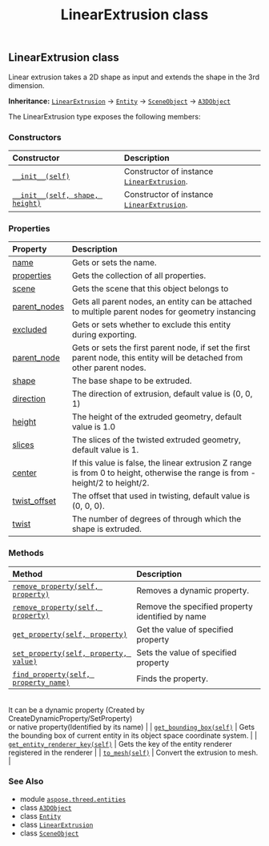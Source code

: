 ﻿---
title: LinearExtrusion class
second_title: Aspose.3D for Python via .NET API References
description: 
type: docs
weight: 170
url: /python-net/aspose.threed.entities/linearextrusion/
is_root: false
---

## LinearExtrusion class

Linear extrusion takes a 2D shape as input and extends the shape in the 3rd dimension.



**Inheritance:** [`LinearExtrusion`](/3d/python-net/aspose.threed.entities/linearextrusion) → 
[`Entity`](/3d/python-net/aspose.threed/entity) → 
[`SceneObject`](/3d/python-net/aspose.threed/sceneobject) → 
[`A3DObject`](/3d/python-net/aspose.threed/a3dobject)



The LinearExtrusion type exposes the following members:

### Constructors
| Constructor | Description |
| :- | :- |
| [`__init__(self)`](/3d/python-net/aspose.threed.entities/linearextrusion/__init__/#) | Constructor of instance [`LinearExtrusion`](/3d/python-net/aspose.threed.entities/linearextrusion). |
| [`__init__(self, shape, height)`](/3d/python-net/aspose.threed.entities/linearextrusion/__init__/#aspose.threed.profiles.profile-float) | Constructor of instance [`LinearExtrusion`](/3d/python-net/aspose.threed.entities/linearextrusion). |


### Properties
| Property | Description |
| :- | :- |
| [name](/3d/python-net/aspose.threed.entities/linearextrusion/name) | Gets or sets the name. |
| [properties](/3d/python-net/aspose.threed.entities/linearextrusion/properties) | Gets the collection of all properties. |
| [scene](/3d/python-net/aspose.threed.entities/linearextrusion/scene) | Gets the scene that this object belongs to |
| [parent_nodes](/3d/python-net/aspose.threed.entities/linearextrusion/parent_nodes) | Gets all parent nodes, an entity can be attached to multiple parent nodes for geometry instancing |
| [excluded](/3d/python-net/aspose.threed.entities/linearextrusion/excluded) | Gets or sets whether to exclude this entity during exporting. |
| [parent_node](/3d/python-net/aspose.threed.entities/linearextrusion/parent_node) | Gets or sets the first parent node, if set the first parent node, this entity will be detached from other parent nodes. |
| [shape](/3d/python-net/aspose.threed.entities/linearextrusion/shape) | The base shape to be extruded. |
| [direction](/3d/python-net/aspose.threed.entities/linearextrusion/direction) | The direction of extrusion, default value is (0, 0, 1) |
| [height](/3d/python-net/aspose.threed.entities/linearextrusion/height) | The height of the extruded geometry, default value is 1.0 |
| [slices](/3d/python-net/aspose.threed.entities/linearextrusion/slices) | The slices of the twisted extruded geometry, default value is 1. |
| [center](/3d/python-net/aspose.threed.entities/linearextrusion/center) | If this value is false, the linear extrusion Z range is from 0 to height, otherwise the range is from -height/2 to height/2. |
| [twist_offset](/3d/python-net/aspose.threed.entities/linearextrusion/twist_offset) | The offset that used in twisting, default value is (0, 0, 0). |
| [twist](/3d/python-net/aspose.threed.entities/linearextrusion/twist) | The number of degrees of through which the shape is extruded. |


### Methods
| Method | Description |
| :- | :- |
| [`remove_property(self, property)`](/3d/python-net/aspose.threed.entities/linearextrusion/remove_property/#aspose.threed.property) | Removes a dynamic property. |
| [`remove_property(self, property)`](/3d/python-net/aspose.threed.entities/linearextrusion/remove_property/#str) | Remove the specified property identified by name |
| [`get_property(self, property)`](/3d/python-net/aspose.threed.entities/linearextrusion/get_property/#str) | Get the value of specified property |
| [`set_property(self, property, value)`](/3d/python-net/aspose.threed.entities/linearextrusion/set_property/#str-any) | Sets the value of specified property |
| [`find_property(self, property_name)`](/3d/python-net/aspose.threed.entities/linearextrusion/find_property/#str) | Finds the property.<br/>It can be a dynamic property (Created by CreateDynamicProperty/SetProperty) <br/>or native property(Identified by its name) |
| [`get_bounding_box(self)`](/3d/python-net/aspose.threed.entities/linearextrusion/get_bounding_box/#) | Gets the bounding box of current entity in its object space coordinate system. |
| [`get_entity_renderer_key(self)`](/3d/python-net/aspose.threed.entities/linearextrusion/get_entity_renderer_key/#) | Gets the key of the entity renderer registered in the renderer |
| [`to_mesh(self)`](/3d/python-net/aspose.threed.entities/linearextrusion/to_mesh/#) | Convert the extrusion to mesh. |



### See Also
* module [`aspose.threed.entities`](..)
* class [`A3DObject`](/3d/python-net/aspose.threed/a3dobject)
* class [`Entity`](/3d/python-net/aspose.threed/entity)
* class [`LinearExtrusion`](/3d/python-net/aspose.threed.entities/linearextrusion)
* class [`SceneObject`](/3d/python-net/aspose.threed/sceneobject)

